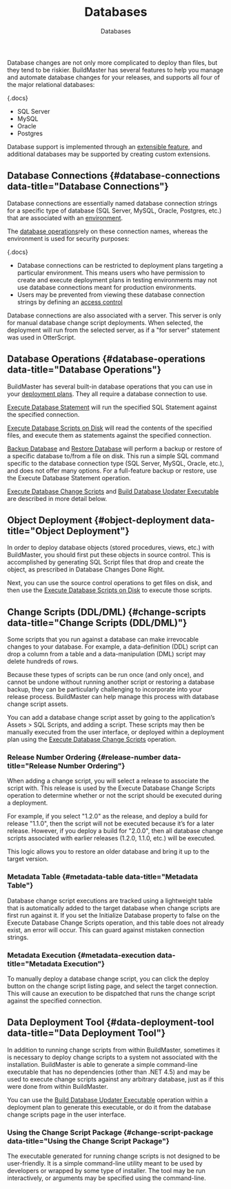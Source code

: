 ﻿---
title: Databases
subtitle: Databases
sequence: 100
keywords: buildmaster, database
show-headings-in-nav: true
---
Database changes are not only more complicated to deploy than files, but they tend to be riskier. BuildMaster has several features to help you manage and automate database changes for your releases, and supports all four of the major relational databases:

{.docs}
- SQL Server
- MySQL
- Oracle
- Postgres

Database support is implemented through an [extensible feature](/docs/buildmaster/administration/extensions), and additional databases may be supported by creating custom extensions.    

## Database Connections {#database-connections data-title="Database Connections"}

Database connections are essentially named database connection strings for a specific type of database (SQL Server, MySQL, Oracle, Postgres, etc.) that are associated with an [environment](/docs/buildmaster/infrastructure/environments).

The [database operations](/docs/buildmaster/reference/operations)rely on these connection names, whereas the environment is used for security purposes:     

{.docs}
- Database connections can be restricted to deployment plans targeting a particular environment. This means users who have permission to create and execute deployment plans in testing environments may not use database connections meant for production environments.
- Users may be prevented from viewing these database connection strings by defining an [access control](/docs/buildmaster/administration/security)

Database connections are also associated with a server. This server is only for manual database change script deployments. When selected, the deployment will run from the selected server, as if a "for server" statement was used in OtterScript.

## Database Operations {#database-operations data-title="Database Operations"}

BuildMaster has several built-in database operations that you can use in your [deployment plans](/docs/buildmaster/core-concepts/deployment-plans). They all require a database connection to use.

[Execute Database Statement](/docs/buildmaster/reference/operations/databases/execute-database-statement) will run the specified SQL Statement against the specified connection.  

[Execute Database Scripts on Disk](/docs/buildmaster/reference/operations/databases/execute-database-scripts-on-disk) will read the contents of the specified files, and execute them as statements against the specified connection.     

[Backup Database](/docs/buildmaster/reference/operations/databases/backup-database) and [Restore Database](/docs/buildmaster/reference/operations/databases/restore-database) will perform a backup or restore of a specific database to/from a file on disk. This run a simple SQL command specific to the database connection type (SQL Server, MySQL, Oracle, etc.), and does not offer many options. For a full-feature backup or restore, use the Execute Database Statement operation.   

[Execute Database Change Scripts](/docs/buildmaster/reference/operations/databases/execute-database-change-scripts) and [Build Database Updater Executable](/docs/buildmaster/reference/operations/databases/build-database-updater-executable) are described in more detail below.  

## Object Deployment {#object-deployment data-title="Object Deployment"}

In order to deploy database objects (stored procedures, views, etc.) with BuildMaster, you should first put these objects in source control. This is accomplished by generating SQL Script files that drop and create the object, as prescribed in Database Changes Done Right.

Next, you can use the source control operations to get files on disk, and then use the [Execute Database Scripts on Disk](/docs/buildmaster/reference/operations/databases/execute-database-scripts-on-disk) to execute those scripts.

## Change Scripts (DDL/DML) {#change-scripts data-title="Change Scripts (DDL/DML)"}

Some scripts that you run against a database can make irrevocable changes to your database. For example, a data-definition (DDL) script can drop a column from a table and a data-manipulation (DML) script may delete hundreds of rows.    

Because these types of scripts can be run once (and only once), and cannot be undone without running another script or restoring a database backup, they can be particularly challenging to incorporate into your release process. BuildMaster can help manage this process with database change script assets.    

You can add a database change script asset by going to the application’s Assets > SQL Scripts, and adding a script.  These scripts may then be manually executed from the user interface, or deployed within a deployment plan using the [Execute Database Change Scripts](/docs/buildmaster/reference/operations/databases/execute-database-change-scripts) operation.


### Release Number Ordering {#release-number data-title="Release Number Ordering"}

When adding a change script, you will select a release to associate the script with. This release is used by the Execute Database Change Scripts operation to determine whether or not the script should be executed during a deployment.    

For example, if you select "1.2.0" as the release, and deploy a build for release "1.1.0", then the script will not be executed because it’s for a later release. However, if you deploy a build for "2.0.0", then all database change scripts associated with earlier releases (1.2.0, 1.1.0, etc.) will be executed.

This logic allows you to restore an older database and bring it up to the target version.  

### Metadata Table {#metadata-table data-title="Metadata Table"}

Database change script executions are tracked using a lightweight table that is automatically added to the target database when change scripts are first run against it. If you set the Initialize Database property to false on the Execute Database Change Scripts operation, and this table does not already exist, an error will occur. This can guard against mistaken connection strings.   

### Metadata Execution {#metadata-execution data-title="Metadata Execution"}

To manually deploy a database change script, you can click the deploy button on the change script listing page, and select the target connection. This will cause an execution to be dispatched that runs the change script against the specified connection.    

## Data Deployment Tool {#data-deployment-tool data-title="Data Deployment Tool"}

In addition to running change scripts from within BuildMaster, sometimes it is necessary to deploy change scripts to a system not associated with the installation. BuildMaster is able to generate a simple command-line executable that has no dependencies (other than .NET 4.5) and may be used to execute change scripts against any arbitrary database, just as if this were done from within BuildMaster.     

You can use the [Build Database Updater Executable](/docs/buildmaster/reference/operations/databases/build-database-updater-executable) operation within a deployment plan to generate this executable, or do it from the database change scripts page in the user interface.    

### Using the Change Script Package {#change-script-package data-title="Using the Change Script Package"}

The executable generated for running change scripts is not designed to be user-friendly. It is a simple command-line utility meant to be used by developers or wrapped by some type of installer. The tool may be run interactively, or arguments may be specified using the command-line.
